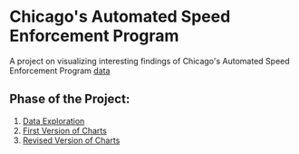 # Chicago's Automated Speed Enforcement Program
A project on visualizing interesting findings of Chicago's Automated Speed Enforcement Program [data](https://data.cityofchicago.org/Transportation/Speed-Camera-Violations/hhkd-xvj4)

## Phase of the Project:

1. [Data Exploration](https://public.tableau.com/profile/may.jai#!/vizhome/Chicago_Speed_Camera_DataExploration/Dashboard)
2. [First Version of Charts](https://github.com/mayjai/Chicago-Automated-Speed-Enforcement-Program/blob/master/First-Version-Charts.md)
3. [Revised Version of Charts](https://github.com/mayjai/Chicago-Automated-Speed-Enforcement-Program/blob/master/Revised-Version-Charts.md)
